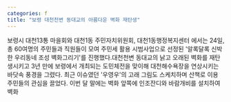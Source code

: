 ```yaml
---
categories: f
title: "보령 대천천변 동대교의 아름다운 벽화 재탄생"
---
```

보령시 대천13통 마을회와 대천1동 주민자치위원회, 대천1동행정복지센터 에서는 24일, 총 60여명의 주민들과 직원들이 모여 주민세 활용 시범사업으로 선정된 &#39;알록달록 신박한 우리동네 조성 벽화그리기&#39;를 진행했다.대천천변 동대교의 낡고 오래된 벽화를 재탄생시키고 3년 만에 보령에서 개최되는 도민체전을 맞이해 대천해수욕장을 연상시키는 바닷속 풍경을 그렸다. 최근 이슈였던 &#39;우영우&#39;의 고래 그림도 스케치하며 산책로 이용 주민들의 관심을 끌었다. 이번 달 말에는 벽화 앞쪽에 인조잔디와 바람개비를 설치하여 벽화